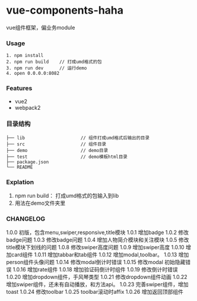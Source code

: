 # vue-components-haha

vue组件框架，偏业务module

### Usage

```
1. npm install
2. npm run build	// 打成umd格式的包
3. npm run dev		// 运行demo
4. open 0.0.0.0:8082
```

### Features

* vue2
* webpack2



### 目录结构
```
├── lib						// 组件打成umd格式后输出的目录
├── src 					// 组件目录
├── demo					// demo目录					
├── test					// demo模板html目录				
├── package.json
└── README
```

### Explation

1. npm run build： 打成umd格式的包输入到lib
2. 用法在demo文件夹里

### CHANGELOG

1.0.0  初版，包含menu,swiper,responsive,title模块
1.0.1  增加badge
1.0.2  修改badge问题
1.0.3  修改badge问题
1.0.4  增加人物简介模块和关注模块
1.0.5  修改title模块下划线的问题
1.0.8  修改swiper高度问题
1.0.9  增加swiper高度
1.0.10  增加card组件
1.0.11  增加tabbar和tab组件
1.0.12  增加modal,toolbar。
1.0.13  增加person组件头像问题
1.0.14  修改modal倒计时错误
1.0.15  修改modal 初始隐藏错误
1.0.16  增加rate组件
1.0.18  增加验证码倒计时组件
1.0.19  修改倒计时错误
1.0.20  增加dropdown组件，手风琴类型
1.0.21  修改dropdown组件动画
1.0.22  增加swiper组件，还未有自动播放，和方法api。
1.0.23  完善swiper组件，增加toast
1.0.24  修改toolbar
1.0.25  toolbar滚动时affix
1.0.26  增加返回顶部组件
